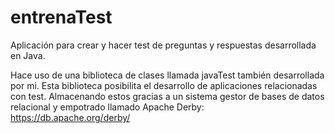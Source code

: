 entrenaTest
===========

Aplicación para crear y hacer test de preguntas y respuestas desarrollada en Java.

Hace uso de una biblioteca de clases llamada javaTest también desarrollada por mi. Esta biblioteca posibilita 
el desarrollo de aplicaciones relacionadas con test. Almacenando estos gracias a un sistema gestor de bases de
datos relacional y empotrado llamado Apache Derby:  https://db.apache.org/derby/

